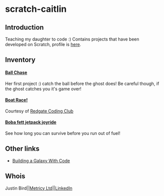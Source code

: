 # scratch-caitlin

## Introduction

Teaching my daughter to code :) Contains projects that have been developed on Scratch, profile is [here](https://scratch.mit.edu/users/unicorn-obsessed/).

## Inventory	
#### [Ball Chase](https://scratch.mit.edu/projects/275960057/)
Her first project :) catch the ball before the ghost does! Be careful though, if the ghost catches you it's game over!

#### [Boat Race!](https://scratch.mit.edu/projects/382469725/)
Courtesy of [Redgate Coding Club](https://medium.com/ingeniouslysimple/launching-our-redgate-coding-club-for-kids-fdc29b715d04)

#### [Boba fett jetpack joyride](https://scratch.mit.edu/projects/383049227/)
See how long you can survive before you run out of fuel! 

## Other links
* [Building a Galaxy With Code](https://code.org/starwars)

## Whois
Justin Bird||[Metricy Ltd](https://metricy.uk)||[LinkedIn](http://bit.ly/justinjbird)
